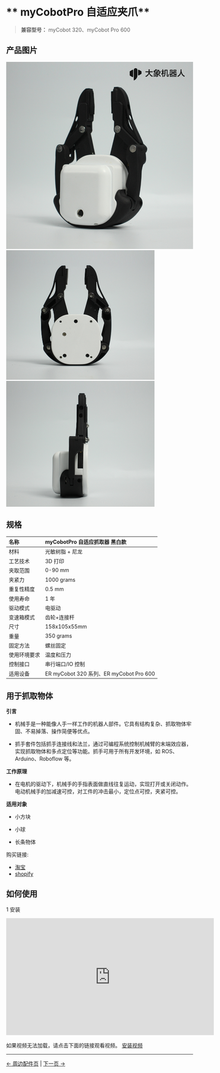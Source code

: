 # ** myCobotPro 自适应夹爪**

> **兼容型号：** myCobot 320、myCobot Pro 600

## 产品图片

<img src="../../../resources/1-ProductIntroduction/1.4/1.4.1-Gripper/1-AdaptiveGripper/1.4.1自适应夹爪1.png" alt="img-1" width="800" height=“auto” />  
<img src="../../../resources/1-ProductIntroduction/1.4/1.4.1-Gripper/1-AdaptiveGripper/1.4.1自适应夹爪2.jpg" alt="img-2" width="400" height="auto" />
<img src="../../../resources/1-ProductIntroduction/1.4/1.4.1-Gripper/1-AdaptiveGripper/1.4.1自适应夹爪3.jpg" alt="img-3" width="400" height="auto" />

## 规格

| **名称**     | **myCobotPro 自适应抓取器 黑白款**      |
| :----------- | :-------------------------------------- |
| 材料         | 光敏树脂 + 尼龙                         |
| 工艺技术     | 3D 打印                                 |
| 夹取范围     | 0-90 mm                                 |
| 夹紧力       | 1000 grams                              |
| 重复性精度   | 0.5 mm                                  |
| 使用寿命     | 1 年                                    |
| 驱动模式     | 电驱动                                  |
| 变速箱模式   | 齿轮+连接杆                             |
| 尺寸         | 158x105x55mm                            |
| 重量         | 350 grams                               |
| 固定方法     | 螺丝固定                                |
| 使用环境要求 | 温度和压力                              |
| 控制接口     | 串行端口/IO 控制                        |
| 适用设备     | ER myCobot 320 系列、ER myCobot Pro 600 |

## 用于抓取物体

**引言**

- 机械手是一种能像人手一样工作的机器人部件。它具有结构复杂、抓取物体牢固、不易掉落、操作简便等优点。

- 抓手套件包括抓手连接线和法兰，通过可编程系统控制机械臂的末端效应器，实现抓取物体和多点定位等功能。抓手可用于所有开发环境，如 ROS、Arduino、Roboflow 等。

**工作原理**

- 在电机的驱动下，机械手的手指表面做直线往复运动，实现打开或关闭动作。电动机械手的加减速可控，对工件的冲击最小，定位点可控，夹紧可控。

**适用对象**

- 小方块

- 小球

- 长条物体

购买链接:

- [淘宝](https://shop504055678.taobao.com)
- [shopify](https://shop.elephantrobotics.com/)

## 如何使用

1 安装 <br>

<iframe width="560" height="315" src="https://www.youtube.com/embed/RPKjV0IuP5E" title="myCobot Pro Accessories | The new gripper for myCobot Pro 600" frameborder="0" allow="accelerometer; autoplay; clipboard-write; encrypted-media; gyroscope; picture-in-picture; web-share" allowfullscreen></iframe>

如果视频无法加载，请点击下面的链接观看视频。
[安装视频](https://www.youtube.com/watch?v=RPKjV0IuP5E)

---

[← 周边配件页](../README.md#gripper)
| [下一页 →](../1.4.1-Gripper/2-ElectricGripper.md)
